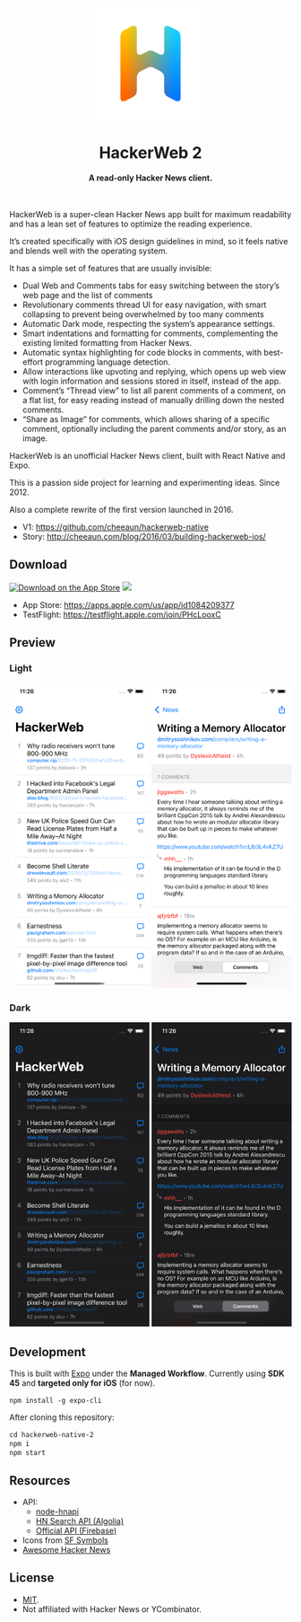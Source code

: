 <div align="center">
  <img src="assets/icon.png" width="200">

  # HackerWeb 2

**A read-only Hacker News client.**
<br>
<br>
<br>
</div>

HackerWeb is a super-clean Hacker News app built for maximum readability and has a lean set of features to optimize the reading experience.

It’s created specifically with iOS design guidelines in mind, so it feels native and blends well with the operating system.

It has a simple set of features that are usually invisible:

- Dual Web and Comments tabs for easy switching between the story’s web page and the list of comments
- Revolutionary comments thread UI for easy navigation, with smart collapsing to prevent being overwhelmed by too many comments
- Automatic Dark mode, respecting the system’s appearance settings.
- Smart indentations and formatting for comments, complementing the existing limited formatting from Hacker News.
- Automatic syntax highlighting for code blocks in comments, with best-effort programming language detection.
- Allow interactions like upvoting and replying, which opens up web view with login information and sessions stored in itself, instead of the app.
- Comment’s “Thread view” to list all parent comments of a comment, on a flat list, for easy reading instead of manually drilling down the nested comments.
- “Share as Image” for comments, which allows sharing of a specific comment, optionally including the parent comments and/or story, as an image.

HackerWeb is an unofficial Hacker News client, built with React Native and Expo.

This is a passion side project for learning and experimenting ideas. Since 2012.

Also a complete rewrite of the first version launched in 2016.

- V1: https://github.com/cheeaun/hackerweb-native
- Story: http://cheeaun.com/blog/2016/03/building-hackerweb-ios/

## Download

[![Download on the App Store](https://developer.apple.com/assets/elements/badges/download-on-the-app-store.svg)](https://apps.apple.com/us/app/id1084209377) [<img src="https://askyourself.app/assets/testflight.png" height="40">](https://testflight.apple.com/join/PHcLooxC)

- App Store: https://apps.apple.com/us/app/id1084209377
- TestFlight: https://testflight.apple.com/join/PHcLooxC

## Preview

### Light

<img src="screenshots/hackerweb-stories-light.png" width="250"> <img src="screenshots/hackerweb-story-light.png" width="250">

### Dark

<img src="screenshots/hackerweb-stories-dark.png" width="250"> <img src="screenshots/hackerweb-story-dark.png" width="250">

## Development

This is built with [Expo](https://expo.io/) under the **Managed Workflow**. Currently using **SDK 45** and **targeted only for iOS** (for now).

```
npm install -g expo-cli
```

After cloning this repository:

```
cd hackerweb-native-2
npm i
npm start
```

## Resources

- API:
  - [node-hnapi](https://github.com/cheeaun/node-hnapi)
  - [HN Search API (Algolia)](https://hn.algolia.com/api)
  - [Official API (Firebase)](https://github.com/HackerNews/API)
- Icons from [SF Symbols](https://developer.apple.com/sf-symbols/)
- [Awesome Hacker News](https://github.com/cheeaun/awesome-hacker-news)

## License

- [MIT](http://cheeaun.mit-license.org/).
- Not affiliated with Hacker News or YCombinator.
